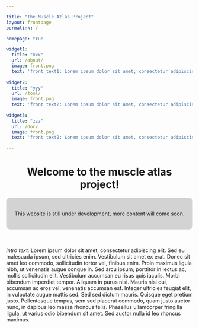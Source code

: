 ```yaml
---

title: "The Muscle Atlas Project"
layout: frontpage
permalink: /

homepage: true

widget1:
  title: "xxx"
  url: /about/
  image: front.png
  text: 'front text1: Lorem ipsum dolor sit amet, consectetur adipiscing elit. Sed eu malesuada ipsum, sed ultricies enim. Vestibulum sit amet ex erat. Donec sit amet leo commodo, sollicitudin tortor vel, finibus enim.'
  
widget2:
  title: "yyy"
  url: /tool/
  image: front.png
  text: 'front text2: Lorem ipsum dolor sit amet, consectetur adipiscing elit. Sed eu malesuada ipsum, sed ultricies enim. Vestibulum sit amet ex erat. Donec sit amet leo commodo, sollicitudin tortor vel, finibus enim.'
  
widget3:
  title: "zzz"
  url: /doc/
  image: front.png
  text: 'front text2: Lorem ipsum dolor sit amet, consectetur adipiscing elit. Sed eu malesuada ipsum, sed ultricies enim. Vestibulum sit amet ex erat. Donec sit amet leo commodo, sollicitudin tortor vel, finibus enim.'

---
```


<div align="center" ><h1>Welcome to the muscle atlas project!</h1></div>

<div class="t60" align="center" style="background-color: #D3D3D3; border-radius: 10px;">
<br>
<br>This website is still under development, more content will come soon.<br>
<br><br>
</div>
<br><br>

*intro text:* Lorem ipsum dolor sit amet, consectetur adipiscing elit. Sed eu malesuada ipsum, sed ultricies enim. Vestibulum 
sit amet ex erat. Donec sit amet leo commodo, sollicitudin tortor vel, finibus enim. Proin maximus ligula nibh, ut venenatis 
augue congue in. Sed arcu ipsum, porttitor in lectus ac, mollis sollicitudin elit. Vestibulum accumsan eu risus quis iaculis. 
Morbi bibendum imperdiet tempor. Aliquam in purus nisi. Mauris nisi dui, accumsan ac eros vel, venenatis accumsan est. Integer 
ultricies feugiat elit, in vulputate augue mattis sed. Sed sed dictum mauris. Quisque eget pretium justo. Pellentesque tempus, 
sem sed placerat commodo, quam justo auctor nunc, in dapibus leo massa rhoncus felis. Phasellus ullamcorper fringilla ligula, 
ut varius odio bibendum sit amet. Sed auctor nulla id leo rhoncus maximus.